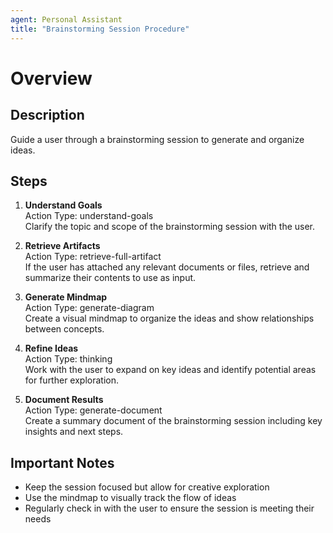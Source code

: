 ```yaml
---
agent: Personal Assistant
title: "Brainstorming Session Procedure"
---
```


# Overview

## Description
Guide a user through a brainstorming session to generate and organize ideas.

## Steps
1. **Understand Goals**  
   Action Type: understand-goals  
   Clarify the topic and scope of the brainstorming session with the user.

2. **Retrieve Artifacts**  
   Action Type: retrieve-full-artifact  
   If the user has attached any relevant documents or files, retrieve and summarize their contents to use as input.

3. **Generate Mindmap**  
   Action Type: generate-diagram  
   Create a visual mindmap to organize the ideas and show relationships between concepts.

4. **Refine Ideas**  
   Action Type: thinking  
   Work with the user to expand on key ideas and identify potential areas for further exploration.

5. **Document Results**  
   Action Type: generate-document  
   Create a summary document of the brainstorming session including key insights and next steps.

## Important Notes
- Keep the session focused but allow for creative exploration
- Use the mindmap to visually track the flow of ideas
- Regularly check in with the user to ensure the session is meeting their needs

